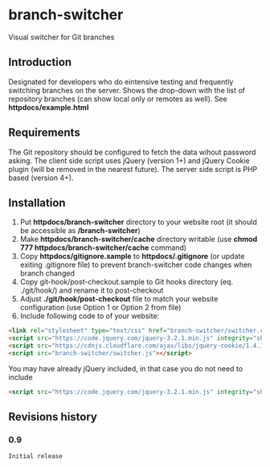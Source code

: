 # branch-switcher
Visual switcher for Git branches

## Introduction
Designated for developers who do eintensive testing and frequently switching branches on the server.
Shows the drop-down with the list of repository branches (can show local only or remotes as well).
See __httpdocs/example.html__

## Requirements
The Git repository should be configured to fetch the data wihout password asking.
The client side script uses jQuery (version 1+) and jQuery Cookie plugin (will be removed in the nearest future).
The server side script is PHP based (version 4+). 

## Installation
1. Put __httpdocs/branch-switcher__ directory to your website root (it should be accessible as __/branch-switcher__)
2. Make __httpdocs/branch-switcher/cache__ directory writable (use __chmod 777 httpdocs/branch-switcher/cache__ command)
3. Copy __httpdocs/gitignore.sample__ to __httpdocs/.gitignore__ (or update exiting .gitignore file) to prevent branch-switcher code changes when branch changed
4. Copy git-hook/post-checkout.sample to Git hooks directory (eq. ./git/hook/) and rename it to post-checkout
5. Adjust __./git/hook/post-checkout__ file to match your website configuration (use Option 1 or Option 2 from file)
6. Include following code to <head> of your website:
```html
<link rel="stylesheet" type="text/css" href="branch-switcher/switcher.css"/>
<script src="https://code.jquery.com/jquery-3.2.1.min.js" integrity="sha256-hwg4gsxgFZhOsEEamdOYGBf13FyQuiTwlAQgxVSNgt4=" crossorigin="anonymous"></script>
<script src="https://cdnjs.cloudflare.com/ajax/libs/jquery-cookie/1.4.1/jquery.cookie.min.js"></script>
<script src="branch-switcher/switcher.js"></script>
```
You may have already jQuery included, in that case you do not need to include
```html
<script src="https://code.jquery.com/jquery-3.2.1.min.js" integrity="sha256-hwg4gsxgFZhOsEEamdOYGBf13FyQuiTwlAQgxVSNgt4=" crossorigin="anonymous"></script>
```

## Revisions history
### 0.9
	Initial release